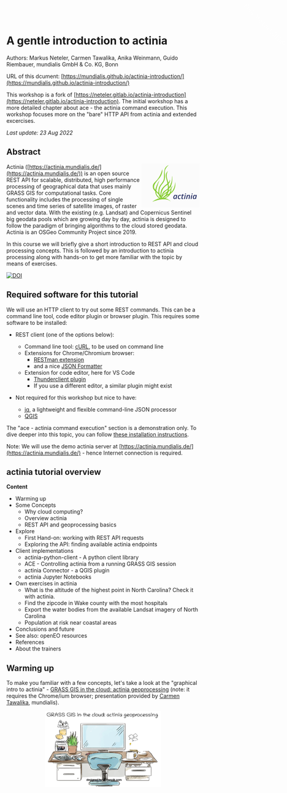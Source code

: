 # A gentle introduction to actinia

Authors: Markus Neteler, Carmen Tawalika, Anika Weinmann, Guido Riembauer, mundialis GmbH & Co. KG, Bonn

<!-- **** Begin Fork-Me-On-Gitlab-Ribbon-HTML. See MIT License at https://gitlab.com/seanwasere/fork-me-on-gitlab **** -->
<a href="https://github.com/actinia-org/actinia-introduction/">
    <span id="fork-me" style="font-family: tahoma; font-size: 18px; position:fixed; top:50px; right:-45px; display:block; -webkit-transform: rotate(45deg); -moz-transform: rotate(45deg); color:white; padding: 4px 30px 4px 30px; z-index:99; opacity:0.6">Fork Me On GitHub</span>
</a>
<!-- **** End Fork-Me-On-Gitlab-Ribbon-HTML **** -->


URL of this dcument: [https://mundialis.github.io/actinia-introduction/](https://mundialis.github.io/actinia-introduction/)

This workshop is a fork of [https://neteler.gitlab.io/actinia-introduction](https://neteler.gitlab.io/actinia-introduction). The initial workshop has a more detailed chapter about ace - the actinia command execution. This workshop focuses more on the "bare" HTTP API from actinia and extended excercises.

*Last update: 23 Aug 2022*

## Abstract

<img src="img/actinia_logo.svg" width="30%" align="right">

Actinia ([https://actinia.mundialis.de/](https://actinia.mundialis.de/)) is an open source REST API for scalable, distributed, high performance processing of geographical data that uses mainly GRASS GIS for computational tasks. Core functionality includes the processing of single scenes and time series of satellite images, of raster and vector data. With the existing (e.g. Landsat) and Copernicus Sentinel big geodata pools which are growing day by day, actinia is designed to follow the paradigm of bringing algorithms to the cloud stored geodata. Actinia is an OSGeo Community Project since 2019.

In this course we will briefly give a short introduction to REST API and cloud processing concepts. This is followed by an introduction to actinia processing along with hands-on to get more familiar with the topic by means of exercises.

[![DOI](https://zenodo.org/badge/DOI/10.5281/zenodo.2631917.svg)](https://doi.org/10.5281/zenodo.2631917)

## Required software for this tutorial

We will use an HTTP client to try out some REST commands. This can be a command line tool, code editor plugin or browser plugin.
This requires some software to be installed:

* REST client (one of the options below):
    * Command line tool: [cURL](https://curl.haxx.se/docs/manpage.html), to be used on command line
    * Extensions for Chrome/Chromium browser:
        * [RESTman extension](https://chrome.google.com/webstore/detail/restman/ihgpcfpkpmdcghlnaofdmjkoemnlijdi)
        * and a nice [JSON Formatter](https://chrome.google.com/webstore/detail/json-formatter/bcjindcccaagfpapjjmafapmmgkkhgoa)
    * Extension for code editor, here for VS Code
        * [Thunderclient plugin](https://www.thunderclient.io/)
        * If you use a different editor, a similar plugin might exist

* Not required for this workshop but nice to have:
    * [jq](https://stedolan.github.io/jq/download/), a lightweight and flexible command-line JSON processor
    * <a href="https://www.qgis.org/en/site/forusers/download.html">QGIS</a>

The "ace - actinia command execution" section is a demonstration only. To dive deeper into this topic,
you can follow [these installation instructions](https://neteler.gitlab.io/actinia-introduction/#preparation_1).

Note: We will use the demo actinia server at [https://actinia.mundialis.de/](https://actinia.mundialis.de/) - hence Internet connection is required.

## actinia tutorial overview

**Content**

* Warming up
* Some Concepts
    * Why cloud computing?
    * Overview actinia
    * REST API and geoprocessing basics
* Explore
    * First Hand-on: working with REST API requests
    * Exploring the API: finding available actinia endpoints
* Client implementations
    * actinia-python-client - A python client library
    * ACE - Controlling actinia from a running GRASS GIS session
    * actinia Connector - a QGIS plugin
    * actinia Jupyter Notebooks
* Own exercises in actinia
    * What is the altitude of the highest point in North Carolina? Check it with actinia.
    * Find the zipcode in Wake county with the most hospitals
    * Export the water bodies from the available Landsat imagery of North Carolina
    * Population at risk near coastal areas
* Conclusions and future
* See also: openEO resources
* References
* About the trainers

## Warming up

<!--
(duration: 20 min)
-->

To make you familiar with a few concepts, let's take a look at the "graphical intro to actinia" - [GRASS GIS in the cloud: actinia geoprocessing](https://mundialis.github.io/foss4g2019/grass-gis-in-the-cloud-actinia-geoprocessing/index.html) (note: it requires the Chrome/ium browser; presentation provided by <a href="https://github.com/mmacata/">Carmen Tawalika</a>, mundialis).

<center>
<img src="img/actinia_intro.png" width="60%">
</center>
